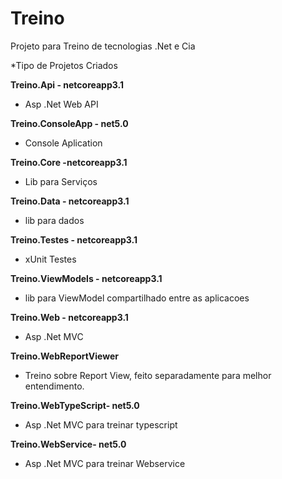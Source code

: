 # Treino
Projeto para Treino de tecnologias .Net e Cia

*Tipo de Projetos Criados

**Treino.Api - netcoreapp3.1**
- Asp .Net Web API 

**Treino.ConsoleApp - net5.0**
- Console Aplication 

**Treino.Core -netcoreapp3.1**
- Lib para Serviços 

**Treino.Data - netcoreapp3.1**
- lib para dados 

**Treino.Testes  - netcoreapp3.1**
- xUnit Testes

**Treino.ViewModels  - netcoreapp3.1**
- lib para ViewModel compartilhado entre as aplicacoes

**Treino.Web - netcoreapp3.1**
- Asp .Net MVC 

**Treino.WebReportViewer**
- Treino sobre Report View, feito separadamente para melhor entendimento.

**Treino.WebTypeScript- net5.0**
- Asp .Net MVC para treinar typescript 

**Treino.WebService- net5.0**
- Asp .Net MVC para treinar Webservice 
 

